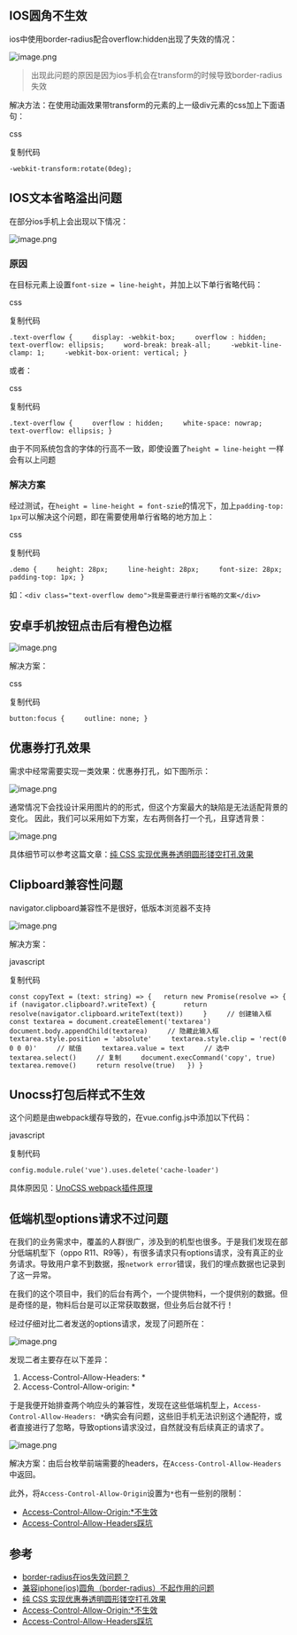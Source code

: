 ## IOS圆角不生效

ios中使用border-radius配合overflow:hidden出现了失效的情况：

![image.png](https://p3-juejin.byteimg.com/tos-cn-i-k3u1fbpfcp/9960cf5ba0104d68adef26245291c74a~tplv-k3u1fbpfcp-jj-mark:3024:0:0:0:q75.awebp#?w=402&h=390&s=55194&e=png&b=2020fe)

> 出现此问题的原因是因为ios手机会在transform的时候导致border-radius失效

解决方法：在使用动画效果带transform的元素的上一级div元素的css加上下面语句：

css

复制代码

`-webkit-transform:rotate(0deg);`

## IOS文本省略溢出问题

在部分ios手机上会出现以下情况：

![image.png](https://p6-juejin.byteimg.com/tos-cn-i-k3u1fbpfcp/191054e233e64a3fbc2dd6c574d21582~tplv-k3u1fbpfcp-jj-mark:3024:0:0:0:q75.awebp#?w=530&h=250&s=84505&e=png&b=fffefe)

### 原因

在目标元素上设置`font-size = line-height`，并加上以下单行省略代码：

css

复制代码

`.text-overflow {     display: -webkit-box;     overflow : hidden;     text-overflow: ellipsis;     word-break: break-all;     -webkit-line-clamp: 1;     -webkit-box-orient: vertical; }`

或者：

css

复制代码

`.text-overflow {     overflow : hidden;     white-space: nowrap;     text-overflow: ellipsis; }`

由于不同系统包含的字体的行高不一致，即使设置了`height = line-height` 一样会有以上问题

### 解决方案

经过测试，在`height = line-height = font-szie`的情况下，加上`padding-top: 1px`可以解决这个问题，即在需要使用单行省略的地方加上：

css

复制代码

`.demo {     height: 28px;     line-height: 28px;     font-size: 28px;     padding-top: 1px; }`

如：`<div class="text-overflow demo">我是需要进行单行省略的文案</div>`

## 安卓手机按钮点击后有橙色边框

![image.png](https://p9-juejin.byteimg.com/tos-cn-i-k3u1fbpfcp/c1cdec7309ec43dd9d871761e474c489~tplv-k3u1fbpfcp-jj-mark:3024:0:0:0:q75.awebp#?w=506&h=282&s=338746&e=png&b=2727ff)

解决方案：

css

复制代码

`button:focus {     outline: none; }`

## 优惠券打孔效果

需求中经常需要实现一类效果：优惠券打孔，如下图所示：

![image.png](https://p1-juejin.byteimg.com/tos-cn-i-k3u1fbpfcp/f47070ef90b949f08fc08c8c2d2ac63a~tplv-k3u1fbpfcp-jj-mark:3024:0:0:0:q75.awebp#?w=982&h=894&s=585240&e=png&b=ffffff)

通常情况下会找设计采用图片的的形式，但这个方案最大的缺陷是无法适配背景的变化。 因此，我们可以采用如下方案，左右两侧各打一个孔，且穿透背景：

![image.png](https://p1-juejin.byteimg.com/tos-cn-i-k3u1fbpfcp/cc1edae36c1b4a2c8e8622d6c158bbbe~tplv-k3u1fbpfcp-jj-mark:3024:0:0:0:q75.awebp#?w=1288&h=894&s=1058630&e=png&b=ffffff)

具体细节可以参考这篇文章：[纯 CSS 实现优惠券透明圆形镂空打孔效果](https://link.juejin.cn?target=https%3A%2F%2Fblog.csdn.net%2Fhaplant%2Farticle%2Fdetails%2F125015825 "https://blog.csdn.net/haplant/article/details/125015825")

## Clipboard兼容性问题

navigator.clipboard兼容性不是很好，低版本浏览器不支持

![image.png](https://p3-juejin.byteimg.com/tos-cn-i-k3u1fbpfcp/1a9efec778c3486bbd0da583cc78d7c1~tplv-k3u1fbpfcp-jj-mark:3024:0:0:0:q75.awebp#?w=1908&h=322&s=380181&e=png&b=eedfff)

解决方案：

javascript

复制代码

`const copyText = (text: string) => {   return new Promise(resolve => {     if (navigator.clipboard?.writeText) {       return resolve(navigator.clipboard.writeText(text))     }     // 创建输入框     const textarea = document.createElement('textarea')     document.body.appendChild(textarea)     // 隐藏此输入框     textarea.style.position = 'absolute'     textarea.style.clip = 'rect(0 0 0 0)'     // 赋值     textarea.value = text     // 选中     textarea.select()     // 复制     document.execCommand('copy', true)     textarea.remove()     return resolve(true)   }) }`

## Unocss打包后样式不生效

这个问题是由webpack缓存导致的，在vue.config.js中添加以下代码：

javascript

复制代码

`config.module.rule('vue').uses.delete('cache-loader')`

具体原因见：[UnoCSS webpack插件原理](https://juejin.cn/post/7325255455290621986 "https://juejin.cn/post/7325255455290621986")

## 低端机型options请求不过问题

在我们的业务需求中，覆盖的人群很广，涉及到的机型也很多。于是我们发现在部分低端机型下（oppo R11、R9等），有很多请求只有options请求，没有真正的业务请求。导致用户拿不到数据，报`network error`错误，我们的埋点数据也记录到了这一异常。

在我们的这个项目中，我们的后台有两个，一个提供物料，一个提供别的数据。但是奇怪的是，物料后台是可以正常获取数据，但业务后台就不行！

经过仔细对比二者发送的options请求，发现了问题所在：

![image.png](https://p9-juejin.byteimg.com/tos-cn-i-k3u1fbpfcp/72abea0dbdf54543961ff6f242ad1fbf~tplv-k3u1fbpfcp-jj-mark:3024:0:0:0:q75.awebp#?w=1042&h=1032&s=600507&e=png&b=fff7ff)

发现二者主要存在以下差异：

1. Access-Control-Allow-Headers: *
2. Access-Control-Allow-origin: *

于是我便开始排查两个响应头的兼容性，发现在这些低端机型上，`Access-Control-Allow-Headers: *`确实会有问题，这些旧手机无法识别这个通配符，或者直接进行了忽略，导致options请求没过，自然就没有后续真正的请求了。

![image.png](https://p9-juejin.byteimg.com/tos-cn-i-k3u1fbpfcp/0bfb24da281e457f918a0e321ac02bd2~tplv-k3u1fbpfcp-jj-mark:3024:0:0:0:q75.awebp#?w=2574&h=890&s=529561&e=png&b=ded4ff)

解决方案：由后台枚举前端需要的headers，在`Access-Control-Allow-Headers`中返回。

此外，将`Access-Control-Allow-Origin`设置为`*`也有一些别的限制：

- [Access-Control-Allow-Origin:*不生效](https://link.juejin.cn?target=https%3A%2F%2Fblog.csdn.net%2Fssk0411%2Farticle%2Fdetails%2F109781140 "https://blog.csdn.net/ssk0411/article/details/109781140")
- [Access-Control-Allow-Headers踩坑](https://link.juejin.cn?target=https%3A%2F%2Fblog.csdn.net%2FA0101010%2Farticle%2Fdetails%2F120976663 "https://blog.csdn.net/A0101010/article/details/120976663")

## 参考

- [border-radius在ios失效问题？](https://link.juejin.cn?target=https%3A%2F%2Fdevelopers.weixin.qq.com%2Fcommunity%2Fdevelop%2Fdoc%2F000a6c9dee8fc0866e3b9ed5651400 "https://developers.weixin.qq.com/community/develop/doc/000a6c9dee8fc0866e3b9ed5651400")
- [兼容iphone(ios)圆角（border-radius）不起作用的问题](https://juejin.cn/post/6988084786577276942 "https://juejin.cn/post/6988084786577276942")
- [纯 CSS 实现优惠券透明圆形镂空打孔效果](https://link.juejin.cn?target=https%3A%2F%2Fblog.csdn.net%2Fhaplant%2Farticle%2Fdetails%2F125015825 "https://blog.csdn.net/haplant/article/details/125015825")
- [Access-Control-Allow-Origin:*不生效](https://link.juejin.cn?target=https%3A%2F%2Fblog.csdn.net%2Fssk0411%2Farticle%2Fdetails%2F109781140 "https://blog.csdn.net/ssk0411/article/details/109781140")
- [Access-Control-Allow-Headers踩坑](https://link.juejin.cn?target=https%3A%2F%2Fblog.csdn.net%2FA0101010%2Farticle%2Fdetails%2F120976663 "https://blog.csdn.net/A0101010/article/details/120976663")